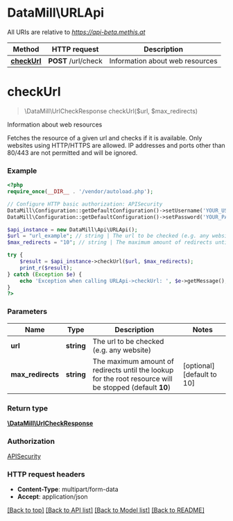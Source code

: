 # DataMill\URLApi

All URIs are relative to *https://api-beta.methis.at*

Method | HTTP request | Description
------------- | ------------- | -------------
[**checkUrl**](URLApi.md#checkUrl) | **POST** /url/check | Information about web resources


# **checkUrl**
> \DataMill\UrlCheckResponse checkUrl($url, $max_redirects)

Information about web resources

Fetches the resource of a given url and checks if it is available. Only websites using HTTP/HTTPS are allowed. IP addresses and ports other than 80/443 are not permitted and will be ignored.

### Example
```php
<?php
require_once(__DIR__ . '/vendor/autoload.php');

// Configure HTTP basic authorization: APISecurity
DataMill\Configuration::getDefaultConfiguration()->setUsername('YOUR_USERNAME');
DataMill\Configuration::getDefaultConfiguration()->setPassword('YOUR_PASSWORD');

$api_instance = new DataMill\Api\URLApi();
$url = "url_example"; // string | The url to be checked (e.g. any website)
$max_redirects = "10"; // string | The maximum amount of redirects until the lookup for the root resource will be stopped (default **10**)

try {
    $result = $api_instance->checkUrl($url, $max_redirects);
    print_r($result);
} catch (Exception $e) {
    echo 'Exception when calling URLApi->checkUrl: ', $e->getMessage(), PHP_EOL;
}
?>
```

### Parameters

Name | Type | Description  | Notes
------------- | ------------- | ------------- | -------------
 **url** | **string**| The url to be checked (e.g. any website) |
 **max_redirects** | **string**| The maximum amount of redirects until the lookup for the root resource will be stopped (default **10**) | [optional] [default to 10]

### Return type

[**\DataMill\UrlCheckResponse**](../Model/UrlCheckResponse.md)

### Authorization

[APISecurity](../../README.md#APISecurity)

### HTTP request headers

 - **Content-Type**: multipart/form-data
 - **Accept**: application/json

[[Back to top]](#) [[Back to API list]](../../README.md#documentation-for-api-endpoints) [[Back to Model list]](../../README.md#documentation-for-models) [[Back to README]](../../README.md)

